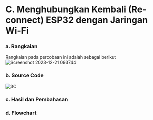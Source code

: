 # C. Menghubungkan Kembali (Re-connect) ESP32 dengan Jaringan Wi-Fi

### a. Rangkaian
Rangkaian pada percobaan ini adalah sebagai berikut
![Screenshot 2023-12-21 093744](https://github.com/ahnafha/sistembedded/assets/154432108/d124de1f-360c-499c-b343-3f4f886b0c25)


### b. Source Code
![3C](https://github.com/ahnafha/sistembedded/assets/154432108/7659f14c-4713-427b-833d-aee255adf9cf)


### c. Hasil dan Pembahasan


### d. Flowchart

